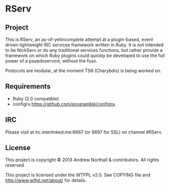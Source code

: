 RServ
=====

Project
-------
This is RServ, an as-of-yetincomplete attempt at a plugin-based, event driven lightweight IRC services framework written in Ruby. It is not intended to be NickServ or do any traditional services functions, but rather provide a framework on which Ruby plugins could quickly be developed to use the full power of a psuedoservice, without the fuss.

Protocols are modular, at the moment TS6 (Charybdis) is being worked on.

Requirements
------------

* Ruby (2.0 compatible)
* configru https://github.com/programble/configru

IRC
---
Please visit at irc.interlinked.me:6667 (or 6697 for SSL) on channel #RServ.

License
-------
This project is copyright © 2013 Andrew Northall & contributors. All rights reserved.

This project is licensed under the WTFPL v2.0. See COPYING file and http://www.wtfpl.net/about/ for details.


